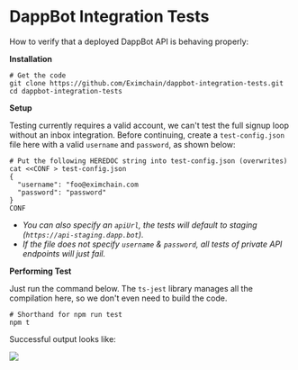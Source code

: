 # DappBot Integration Tests

How to verify that a deployed DappBot API is behaving properly:

**Installation**

```shell
# Get the code
git clone https://github.com/Eximchain/dappbot-integration-tests.git
cd dappbot-integration-tests
```

**Setup**

Testing currently requires a valid account, we can't test the full signup loop without an inbox integration.  Before continuing, create a `test-config.json` file here with a valid `username` and `password`, as shown below:

```shell
# Put the following HEREDOC string into test-config.json (overwrites)
cat <<CONF > test-config.json
{
  "username": "foo@eximchain.com
  "password": "password"
}
CONF 
```

- *You can also specify an `apiUrl`, the tests will default to staging (`https://api-staging.dapp.bot`).*
- *If the file does not specify `username` & `password`, all tests of private API endpoints will just fail.*

**Performing Test**

Just run the command below.  The `ts-jest` library manages all the compilation here, so we don't even need to build the code.

```shell
# Shorthand for npm run test
npm t
```

Successful output looks like:

![](https://user-images.githubusercontent.com/3820981/68163281-308f8e80-ff28-11e9-8d23-07c6c1422eb3.png)